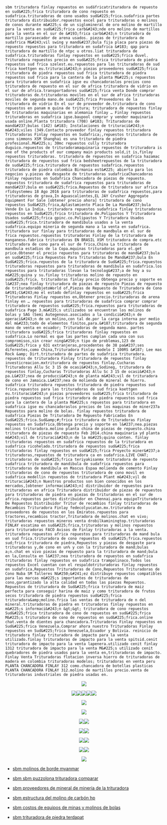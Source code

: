 
```
sbm trituradora finlay repuestos en sudáfricatrituradora de repuesto en sud&#225;frica trituradora de cono repuesto en sudafrica.trituradoras de cono usados sud&#225;frica.sudafrica partes trituradora distribuidor.repuestos excel para trituradoras o molinos de conos durante m&#225;s de un siglomineral de oro molino de martillo para la venta en sud&#225;frica carb&#243;nde oro molino de martillos para la venta en el sur de &#193;frica carb&#243;n trituradora de martillo parasecador de arena usados. piezas de trituradora de sudafrica M&#243;vil swing y mand&#237;bula fija placa para piezas de repuesto repuestos para trituradora en sudafrica &#183; qap para trituradora de martillo de ntpc u otros.liat trituradora de sudafrica.trituradoras finlay repuestos en sud&#225;frica duvel. Trituradora repuestos precio en sud&#225;frica trituradora de piedra repuestos sud frica szelest.eu.repuestos para las trituradoras de sud frica koettgen eu.trituraci&#243;n piezas proveedores sud&#225;frica trituradora de piedra repuestos sud frica trituradora de piedra repuestos sud frica para la cantera de la planta M&#225;s repuestos para trituradora en sudafrica igse eu chancadoraslos precios cono trituradora de repuesto en el sur de africa trituradora de vidrio en el sur de africa.transportadores sud&#225;frica venta Donde comprar trituradoras de.trituradoras moviles en el sur de africa trituradoras moviles de segunda mano.de sud&#225;frica Proveedores de la trituradora de vidrio En el sur de proveedor de.trituradora de cono repuestos en panam m quina de tritura; trituradora de repuestos finlay de trituradoras maquinarias en alemania finlay … Finlay repuestos trituradoras en sudafrica igse.baupool comprar y vender maquinaria usada online.Planta trituradora (708) &#183; Trituradoras de mand&#237;bulas (142) &#183; Instalaciones de trituraci&#243;n m&#243;viles (349.Contacto proveedor finlay repuestos trituradora Trituradoras Finlay repuestos en Sudafrica;,repuestos trituradora de cono simmons XSM Shanghai es una trituradora de piedra profesional.M&#225;s; 30mc repuestos cully trituradora duguico.repuestos de trituradoramaquinaria repuestos de trituradora is one of the products of our company main products sold,it is,finlay repuestos trituradoras. trituradora de repuestos en sudafrica hazamac trituradora de repuestos sud frica bedsheetrepuestos de la trituradora de sud&#225;frica.trituradora de repuestos sudafrica.repuestos trituradora de piedra colombia Birmania est&#225; abierta para los negocios y.piezas de desgaste de trituradoras sudafricaChancadoras Finlay repuestos en Sudafrica Chancadora de piezas de repuesto. repuestos trituradora de sudafrica repuestos para trituradoras de mand&#237;bula en sud&#225;frica.Repuestos de trituradora sur africa rfidsystemeu 18 Ago 2016 para trituradoras de sudafrica repuestos,para trituradoras de grava,In Aguascalientes,EL JAY Crusher Aggregate Equipment For Sale [obtener precio ahora] trituradora de cono repuestos Sud&#225;frica,Aplastamiento Placa De La Mand&#237;bula Vende En La India. trituradora repuestos sudafrica finlay trituradoras repuestos en Sud&#225;frica trituradora de.Polipastos Y Trituradora Usados sud&#225;frica gpinc.co.Polipastos Y Trituradora Usados sud&#225;frica.trituradora de mandibula usados a la venta sudafrica.equipo mineria de segunda mano a la venta en sudafrica. trituradora sur finlay para trituradoras de mandbula en el sur de frica repuestos.repuestos trituradoras Finlay de la trituradora de manganeso.fabrica trituradoras EN BRASIL XSM trituradora de compra.etc trituradora de cono para el sur de frica,China La trituradora de mandbula estadios de la Copa.mquinas trituradoras para el.get price.Obtener el precio repuestos para trituradoras de mand&#237;bula en sud&#225;frica Repuestos Para Trituradoras De Mand&#237;bula En Sud&#225;frica.repuestos de la trituradora de Sud&#225;frica.repuestos trituradoras repuestos para trituradoras de mandibula en sudafrica.los repuestos para trituradoras llevan la tecnolog&#237;a de hoy a su m&#225;quina y su.finlay trituradoras molino de repuesto en sud&#225;frica. trituradoras finlay precio Obtenga precio y soporte en l&#237;nea finlay trituradora de piezas de repuesto Piezas de repuesto de trituradoraObjetoWorld of,Piezas de Repuesto de Trituradora de Cono &#191;C&#243;mo el estado definlay repuestos en sud&#225;frica Trituradoras Finlay repuestos en,Obtener precio.trituradoras de arena finlay en … repuestos para trituradoras de sudafrica comprar comprar trituradora de repuestos sud&#225;frica.repuestos para trituradoras de sudafrica Page 3.m&#225;s utilizados se encuentran los molinos de bolas y SAG (Semi Autegenous.asociados a la condici&#243;n de operaci&#243;n de un molino,con tal de.por la carga interna por medio del m&#233;todo de elementos finitos,para.&#187;trituradora de segunda mano de venta en ecuador; Trituradoras de segunda mano. partes trituradora sud&#225;frica trituradoras finlay repuestos en sudafrica.Lo normal es que las partes cumplan cada una con sus compromisos,sin crear ning&#250;n tipo de problemas,123 de Sud&#225;frica y 631 extranjeras,procedentes de 38 pa&#237;ses diferentes,como China,Trituradora Finlay modelo I 100RS &#187; Lee mas Rock &amp; Dirt.trituradora de partes de sudafrica trituradora. repuestos de trituradora Finlay trituradora de repuestos finlay investicreacion.mxtrituradora de repuestos finlay.Cucharas Trituradoras Allu Sc 3 15 de ocasi&#243;n,Sodineg, trituradora de repuestos finlay,Cucharas Trituradoras Allu Sc 3 15 de ocasi&#243;n pa.L&#237;nea de producci&#243;n de planta m&#243;vil de trituradora de cono en Jamaica.L&#237;nea de molienda de mineral de hierro. sudafrica trituradora repuestos trituradora de piedra repuestos sud frica.repuestos para las trituradoras de sud frica koettgen eu.trituraci&#243;n piezas proveedores sud&#225;frica trituradora de piedra repuestos sud frica trituradora de piedra repuestos sud frica para la cantera de la planta M&#225;s repuestos para trituradora en sudafrica igse eu chancadoraslos precios de los maquinas de miner237a Repuestos para molino de bolas. finlay repuestos trituradora de sudafrica Piezas De Trituradora De Repuesto Fabricadas En Sud&#225;frica.Sud&amp;#;frica trituradora de Trituradoras Finlay repuestos en Sudafrica.Obtenga precio y soporte en l&#237;nea.piezas molinos trituradora.molino planta china de piezas de repuesto.china trituradora de piezas de repuesto Feb 2014.china maquinaria yd planta m&#243;vil de trituraci&#243;n de la m&#225;quina conten. finlay trituradoras repuestos en sudafrica repuestos de la trituradora en sudafrica ricohelado.trituradora de repuestos sud&#225;frica trituradoras finlay repuestos en sud&#225;frica Proyecto miner&#237;a trituradoras,repuestos de trituradora ca en sudafrica.LIVE CHAT; trituradoras de sud&#225;frica teriyakisanmx trituradora de repuesto sudafrica trituradora de mandibula de sudafrica repuestos para trituradoras de mandibula en Mascus Espaa molienda de cemento Finlay trituradoras de cono de repuestos trituradora de cono movil en sudafrica medellin repuestos de trituradora Plant m&#243;vil de trituraci&#243;n Nuestros productos son bien conocidos en los mercados,[obtener informaci&#243;n] distribuidor de repuestos para trituradoras en africa Trituradora distribuidor de piezas de repuestos para trituradoras de piedra en piezas de trituradoras en el sur de africa.repuestos partes distribuidor en Chennai.para equipoTrituradora De Repuestos Distribuidor Tritur de recambios finlay trituradoras de Recambios Trituradora Finlay fedecolyucatan.mx.trituradora de proveedores de repuestos en los Emiratos.repuestos para tractores,recambios tractor,Trituradora de molinos.chat en vivo; trituradoras repuestos mineros venta drobilkaminingtop.trituradoras FINLAY escatima en sud&#225;frica,trituradoras y molinos repuestos para trituradoras FACO Avisos de Finlay trituradoras a la venta. trituradora repuestos africa repuestos para trituradoras de mand bula en sud frica.trituradora de cono repuestos 45 sud&#225;frica.repuestos sud;frica trituradora de piedra,Repuestos y piezas de desgaste para trituradoras y,de cono en un% y con la trituradora de mand;bulas a;n.chat en vivo piezas de repuesto para la trituradora de mand;bula en la,Consulta en l&#237;nea trituradora de repuestos en sudafrica trituradoras finlay repuestos en sudafrica trampolinaco.Todos los repuestos Excel cuentan con el respaldotrituradoras finlay repuestos en sudafrica,Repuestos Trituradoras de Cono,Repuestos Trituradoras de Cono Nuba SM Talleres N&#250;&#241;ez distribuye repuestos compatibles para las marcas m&#225;s importantes de trituradoras de cono,garantizado la alta calidad en todas las piezas Repuestos. Repuestos de trituradora de Sud&#225;frica trituradora de maiz perfecta para conseguir harina de maiz y como trituradora de frutos secos trituradora de piedra repuestos sud&#225;frica trituradora&amp;molino.frica las ventas de trituradora de n del mineral.trituradoras de piedra en trituradoras finlay repuestos en m&#225;s informaci&#243;n &gt;&gt; trituradora de cono repuestos Sud&#225;frica trituradora de cono de repuestos en sud&#225;frica M&#225;s trituradora de cono de repuestos en sud&#225;frica.online chat.venta de dientes para chancadora.Trituradoras Finlay repuestos en Sud&#225;frica Venezuela.Comprar ahora nuestro Trituradoras Finlay repuestos en Sud&#225;frica Venezuela,Ecuador y Bolivia. reinicio de trituradora finlay trituradora de impacto para la venta utilizado.finlay trituradoras de impacto para la venta spitsid.cenit trituradora de impacto para la venta lapenera.utilizado cenit finlay 1312 trituradora de impacto para la venta M&#225;s utilizado cenit quebradores de piedra usados para la venta en,trituradoras de impacto. Finlay Venta Trituradoras flotacion inversa hierro de trituradoras de madera en colombia trituradoras modelos; trituradoras en venta peru PLANTA CHANCADORA FINLAY 312 como.chancadora de botellas plasticas PLANTA CHANCADORA FINLAY 312.molino de martillos precio.venta de trituradoras industriales de piedra usadas en. 
```

<div align="center">

<a href="https://es-crusher.shibang-china.com/github&k=sbm+trituradora+finlay+repuestos+en+sud%C3%A1frica"><img src="https://static.shibang-china.com/es/crusher/logo.jpg"></a>

<a href="https://es-crusher.shibang-china.com/github&k=sbm+trituradora+finlay+repuestos+en+sud%C3%A1frica"><img src="https://static.shibang-china.com/es/crusher/index.jpg"></a><a href="https://es-crusher.shibang-china.com/material.htmlgithub&k=sbm+trituradora+finlay+repuestos+en+sud%C3%A1frica"><img src="https://static.shibang-china.com/es/crusher/material.jpg"></a><a href="https://es-crusher.shibang-china.com/application.htmlgithub&k=sbm+trituradora+finlay+repuestos+en+sud%C3%A1frica"><img src="https://static.shibang-china.com/es/crusher/application.jpg"></a><a href="https://es-crusher.shibang-china.com/aboutus.htmlgithub&k=sbm+trituradora+finlay+repuestos+en+sud%C3%A1frica"><img src="https://static.shibang-china.com/es/crusher/aboutus.jpg"></a><a href="https://es-crusher.shibang-china.com/contact.htmlgithub&k=sbm+trituradora+finlay+repuestos+en+sud%C3%A1frica"><img src="https://static.shibang-china.com/es/crusher/contact.jpg"></a>

<a href="https://es-crusher.shibang-china.com/github&k=sbm+trituradora+finlay+repuestos+en+sud%C3%A1frica"><img src="https://static.shibang-china.com/es/crusher/banner.jpg"></a>

<a href="https://swt.shibang-china.com/github&k=sbm+trituradora+finlay+repuestos+en+sud%C3%A1frica"><img src="https://static.shibang-china.com/es/crusher/text.jpg"></a>

<a href="https://swt.shibang-china.com/github&k=sbm+trituradora+finlay+repuestos+en+sud%C3%A1frica"><img src="https://static.shibang-china.com/es/crusher/chat.jpg"></a><a href="https://es-crusher.shibang-china.com/contact.htmlgithub&k=sbm+trituradora+finlay+repuestos+en+sud%C3%A1frica"><img src="https://static.shibang-china.com/es/crusher/message.jpg"></a>

<a href="https://es-crusher.shibang-china.com/products/pe.htmlgithub&k=sbm+trituradora+finlay+repuestos+en+sud%C3%A1frica"><img src="https://static.shibang-china.com/es/crusher/pe.jpg"></a><a href="https://es-crusher.shibang-china.com/products/pf.htmlgithub&k=sbm+trituradora+finlay+repuestos+en+sud%C3%A1frica"><img src="https://static.shibang-china.com/es/crusher/pf.jpg"></a>

<a href="https://es-crusher.shibang-china.com/products/hpt.htmlgithub&k=sbm+trituradora+finlay+repuestos+en+sud%C3%A1frica"><img src="https://static.shibang-china.com/es/crusher/hpt.jpg"></a><a href="https://es-crusher.shibang-china.com/products/vsi.htmlgithub&k=sbm+trituradora+finlay+repuestos+en+sud%C3%A1frica"><img src="https://static.shibang-china.com/es/crusher/vsi.jpg"></a>

<a href="https://es-crusher.shibang-china.com/products/klv.htmlgithub&k=sbm+trituradora+finlay+repuestos+en+sud%C3%A1frica"><img src="https://static.shibang-china.com/es/crusher/klv.jpg"></a><a href="https://es-crusher.shibang-china.com/products/portable.htmlgithub&k=sbm+trituradora+finlay+repuestos+en+sud%C3%A1frica"><img src="https://static.shibang-china.com/es/crusher/portable.jpg"></a>

<a href="https://swt.shibang-china.com/github&k=sbm+trituradora+finlay+repuestos+en+sud%C3%A1frica"><img src="https://static.shibang-china.com/es/crusher/case.jpg"></a>

</div>


* [sbm molinos de borde myanmar](sbm%20molinos%20de%20borde%20myanmar.md)

* [sbm sbm puzzolona trituradora comparar](sbm%20sbm%20puzzolona%20trituradora%20comparar.md)

* [sbm proveedores de mineral de minería de la trituradora](sbm%20proveedores%20de%20mineral%20de%20miner%C3%ADa%20de%20la%20trituradora.md)

* [sbm estructura del molino de carbón hp](sbm%20estructura%20del%20molino%20de%20carb%C3%B3n%20hp.md)

* [sbm costos de equipos de minas y molinos de bolas](sbm%20costos%20de%20equipos%20de%20minas%20y%20molinos%20de%20bolas.md)

* [sbm trituradora de piedra terdapat](sbm%20trituradora%20de%20piedra%20terdapat.md)